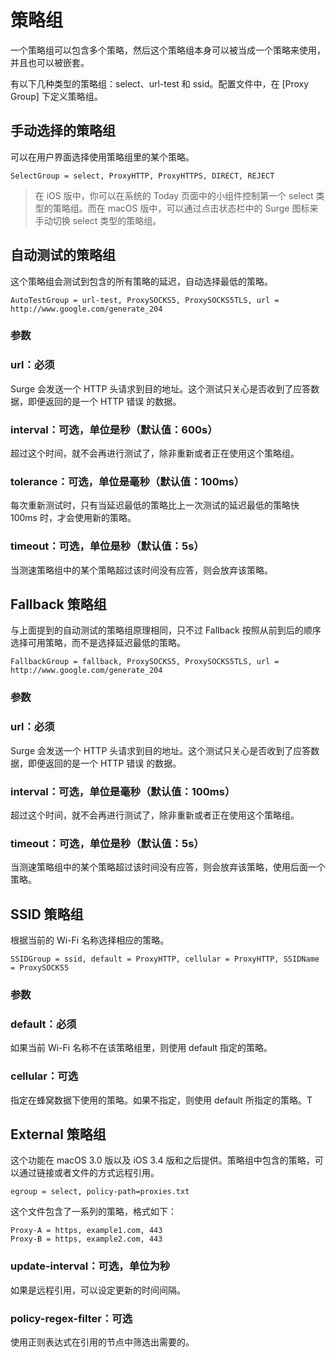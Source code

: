 # 策略组

一个策略组可以包含多个策略，然后这个策略组本身可以被当成一个策略来使用，并且也可以被嵌套。

有以下几种类型的策略组：select、url-test 和 ssid。配置文件中，在 \[Proxy Group\] 下定义策略组。

## 手动选择的策略组

可以在用户界面选择使用策略组里的某个策略。

    SelectGroup = select, ProxyHTTP, ProxyHTTPS, DIRECT, REJECT

> 在 iOS 版中，你可以在系统的 Today 页面中的小组件控制第一个 select 类型的策略组。而在 macOS 版中，可以通过点击状态栏中的 Surge 图标来手动切换 select 类型的策略组。

## 自动测试的策略组

这个策略组会测试到包含的所有策略的延迟，自动选择最低的策略。

    AutoTestGroup = url-test, ProxySOCKS5, ProxySOCKS5TLS, url = http://www.google.com/generate_204

### 参数

### url：必须

Surge 会发送一个 HTTP 头请求到目的地址。这个测试只关心是否收到了应答数据，即便返回的是一个 HTTP 错误 的数据。

### interval：可选，单位是秒（默认值：600s）

超过这个时间，就不会再进行测试了，除非重新或者正在使用这个策略组。

### tolerance：可选，单位是毫秒（默认值：100ms）

每次重新测试时，只有当延迟最低的策略比上一次测试的延迟最低的策略快 100ms 时，才会使用新的策略。

### timeout：可选，单位是秒（默认值：5s）

当测速策略组中的某个策略超过该时间没有应答，则会放弃该策略。

## Fallback 策略组

与上面提到的自动测试的策略组原理相同，只不过 Fallback 按照从前到后的顺序选择可用策略，而不是选择延迟最低的策略。

    FallbackGroup = fallback, ProxySOCKS5, ProxySOCKS5TLS, url = http://www.google.com/generate_204

### 参数

### url：必须

Surge 会发送一个 HTTP 头请求到目的地址。这个测试只关心是否收到了应答数据，即便返回的是一个 HTTP 错误 的数据。

### interval：可选，单位是毫秒（默认值：100ms）

超过这个时间，就不会再进行测试了，除非重新或者正在使用这个策略组。

### timeout：可选，单位是秒（默认值：5s）

当测速策略组中的某个策略超过该时间没有应答，则会放弃该策略，使用后面一个策略。

## SSID 策略组

根据当前的 Wi-Fi 名称选择相应的策略。

    SSIDGroup = ssid, default = ProxyHTTP, cellular = ProxyHTTP, SSIDName = ProxySOCKS5

### 参数

### default：必须

如果当前 Wi-Fi 名称不在该策略组里，则使用 default 指定的策略。

### cellular：可选

指定在蜂窝数据下使用的策略。如果不指定，则使用 default 所指定的策略。T

## External 策略组

这个功能在 macOS 3.0 版以及 iOS 3.4 版和之后提供。策略组中包含的策略，可以通过链接或者文件的方式远程引用。

    egroup = select, policy-path=proxies.txt

这个文件包含了一系列的策略，格式如下：

    Proxy-A = https, example1.com, 443
    Proxy-B = https, example2.com, 443

### update-interval：可选，单位为秒
如果是远程引用，可以设定更新的时间间隔。

### policy-regex-filter：可选
使用正则表达式在引用的节点中筛选出需要的。
